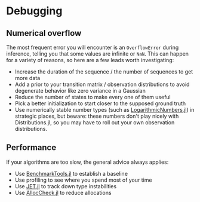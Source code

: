 # Debugging

## Numerical overflow

The most frequent error you will encounter is an `OverflowError` during inference, telling you that some values are infinite or `NaN`.
This can happen for a variety of reasons, so here are a few leads worth investigating:

* Increase the duration of the sequence / the number of sequences to get more data
* Add a prior to your transition matrix / observation distributions to avoid degenerate behavior like zero variance in a Gaussian
* Reduce the number of states to make every one of them useful
* Pick a better initialization to start closer to the supposed ground truth
* Use numerically stable number types (such as [LogarithmicNumbers.jl](https://github.com/cjdoris/LogarithmicNumbers.jl)) in strategic places, but beware: these numbers don't play nicely with Distributions.jl, so you may have to roll out your own observation distributions.

## Performance

If your algorithms are too slow, the general advice always applies:

* Use [BenchmarkTools.jl](https://github.com/JuliaCI/BenchmarkTools.jl) to establish a baseline
* Use profiling to see where you spend most of your time
* Use [JET.jl](https://github.com/aviatesk/JET.jl) to track down type instabilities
* Use [AllocCheck.jl](https://github.com/JuliaLang/AllocCheck.jl) to reduce allocations

